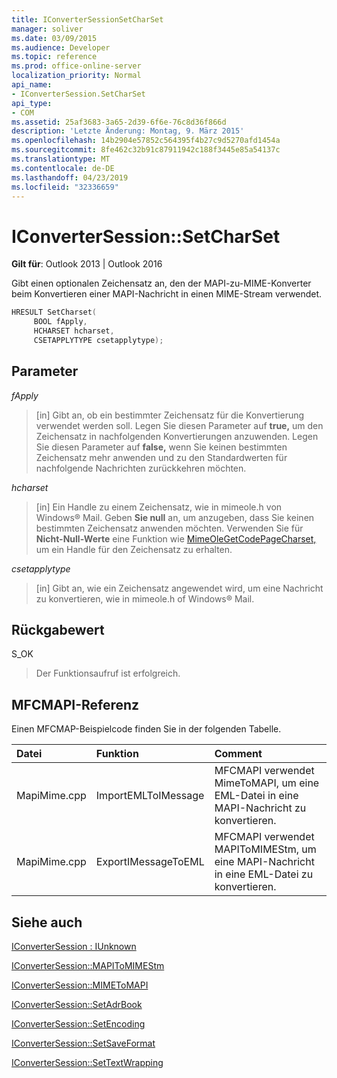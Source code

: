 ```yaml
---
title: IConverterSessionSetCharSet
manager: soliver
ms.date: 03/09/2015
ms.audience: Developer
ms.topic: reference
ms.prod: office-online-server
localization_priority: Normal
api_name:
- IConverterSession.SetCharSet
api_type:
- COM
ms.assetid: 25af3683-3a65-2d39-6f6e-76c8d36f866d
description: 'Letzte Änderung: Montag, 9. März 2015'
ms.openlocfilehash: 14b2904e57852c564395f4b27c9d5270afd1454a
ms.sourcegitcommit: 8fe462c32b91c87911942c188f3445e85a54137c
ms.translationtype: MT
ms.contentlocale: de-DE
ms.lasthandoff: 04/23/2019
ms.locfileid: "32336659"
---
```

# <a name="iconvertersessionsetcharset"></a>IConverterSession::SetCharSet

  
  
**Gilt für**: Outlook 2013 | Outlook 2016 
  
Gibt einen optionalen Zeichensatz an, den der MAPI-zu-MIME-Konverter beim Konvertieren einer MAPI-Nachricht in einen MIME-Stream verwendet.
  
```cpp
HRESULT SetCharset( 
     BOOL fApply, 
     HCHARSET hcharset, 
     CSETAPPLYTYPE csetapplytype); 
```

## <a name="parameters"></a>Parameter

 _fApply_
  
> [in] Gibt an, ob ein bestimmter Zeichensatz für die Konvertierung verwendet werden soll. Legen Sie diesen Parameter auf **true,** um den Zeichensatz in nachfolgenden Konvertierungen anzuwenden. Legen Sie diesen Parameter auf **false,** wenn Sie keinen bestimmten Zeichensatz mehr anwenden und zu den Standardwerten für nachfolgende Nachrichten zurückkehren möchten. 
    
 _hcharset_
  
> [in] Ein Handle zu einem Zeichensatz, wie in mimeole.h von Windows® Mail. Geben **Sie null** an, um anzugeben, dass Sie keinen bestimmten Zeichensatz anwenden möchten. Verwenden Sie für **Nicht-Null-Werte** eine Funktion wie [MimeOleGetCodePageCharset,](https://msdn.microsoft.com/library/ms714746%28VS.85%29.aspx) um ein Handle für den Zeichensatz zu erhalten. 
    
 _csetapplytype_
  
> [in] Gibt an, wie ein Zeichensatz angewendet wird, um eine Nachricht zu konvertieren, wie in mimeole.h of Windows® Mail.
    
## <a name="return-value"></a>Rückgabewert

S_OK
  
> Der Funktionsaufruf ist erfolgreich.
    
## <a name="mfcmapi-reference"></a>MFCMAPI-Referenz

Einen MFCMAP-Beispielcode finden Sie in der folgenden Tabelle.
  
|**Datei**|**Funktion**|**Comment**|
|:-----|:-----|:-----|
|MapiMime.cpp  <br/> |ImportEMLToIMessage  <br/> |MFCMAPI verwendet MimeToMAPI, um eine EML-Datei in eine MAPI-Nachricht zu konvertieren.  <br/> |
|MapiMime.cpp  <br/> |ExportIMessageToEML  <br/> |MFCMAPI verwendet MAPIToMIMEStm, um eine MAPI-Nachricht in eine EML-Datei zu konvertieren.  <br/> |
   
## <a name="see-also"></a>Siehe auch



[IConverterSession : IUnknown](iconvertersessioniunknown.md)
  
[IConverterSession::MAPIToMIMEStm](iconvertersession-mapitomimestm.md)
  
[IConverterSession::MIMEToMAPI](iconvertersession-mimetomapi.md)
  
[IConverterSession::SetAdrBook](iconvertersession-setadrbook.md)
  
[IConverterSession::SetEncoding](iconvertersession-setencoding.md)
  
[IConverterSession::SetSaveFormat](iconvertersession-setsaveformat.md)
  
[IConverterSession::SetTextWrapping](iconvertersession-settextwrapping.md)

